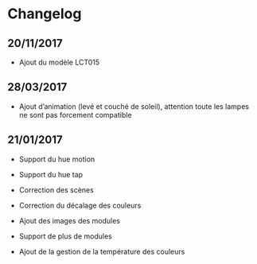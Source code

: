 Changelog 
=========

20/11/2017 
----------

-   Ajout du modèle LCT015

28/03/2017 
----------

-   Ajout d’animation (levé et couché de soleil), attention toute les
    lampes ne sont pas forcement compatible

21/01/2017 
----------

-   Support du hue motion

-   Support du hue tap

-   Correction des scènes

-   Correction du décalage des couleurs

-   Ajout des images des modules

-   Support de plus de modules

-   Ajout de la gestion de la température des couleurs